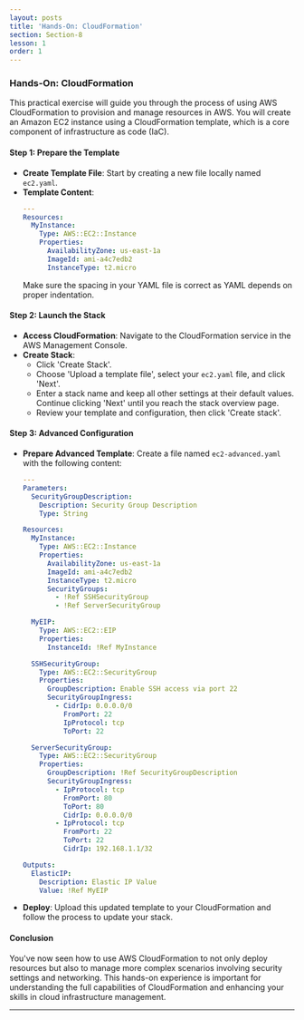 ```yaml
---
layout: posts
title: 'Hands-On: CloudFormation'
section: Section-8
lesson: 1
order: 1
---
```


### Hands-On: CloudFormation

This practical exercise will guide you through the process of using AWS CloudFormation to provision and manage resources in AWS. You will create an Amazon EC2 instance using a CloudFormation template, which is a core component of infrastructure as code (IaC).

<!-- pagebreak -->

#### Step 1: Prepare the Template

- **Create Template File**: Start by creating a new file locally named `ec2.yaml`.
- **Template Content**:
  ```yaml
  ---
  Resources:
    MyInstance:
      Type: AWS::EC2::Instance
      Properties:
        AvailabilityZone: us-east-1a
        ImageId: ami-a4c7edb2
        InstanceType: t2.micro
  ```
  Make sure the spacing in your YAML file is correct as YAML depends on proper indentation.

<!-- pagebreak -->

#### Step 2: Launch the Stack

- **Access CloudFormation**: Navigate to the CloudFormation service in the AWS Management Console.
- **Create Stack**:
  - Click 'Create Stack'.
  - Choose 'Upload a template file', select your `ec2.yaml` file, and click 'Next'.
  - Enter a stack name and keep all other settings at their default values. Continue clicking 'Next' until you reach the stack overview page.
  - Review your template and configuration, then click 'Create stack'.

<!-- pagebreak -->

#### Step 3: Advanced Configuration

- **Prepare Advanced Template**: Create a file named `ec2-advanced.yaml` with the following content:

  ```yaml
  ---
  Parameters:
    SecurityGroupDescription:
      Description: Security Group Description
      Type: String

  Resources:
    MyInstance:
      Type: AWS::EC2::Instance
      Properties:
        AvailabilityZone: us-east-1a
        ImageId: ami-a4c7edb2
        InstanceType: t2.micro
        SecurityGroups:
          - !Ref SSHSecurityGroup
          - !Ref ServerSecurityGroup

    MyEIP:
      Type: AWS::EC2::EIP
      Properties:
        InstanceId: !Ref MyInstance

    SSHSecurityGroup:
      Type: AWS::EC2::SecurityGroup
      Properties:
        GroupDescription: Enable SSH access via port 22
        SecurityGroupIngress:
          - CidrIp: 0.0.0.0/0
            FromPort: 22
            IpProtocol: tcp
            ToPort: 22

    ServerSecurityGroup:
      Type: AWS::EC2::SecurityGroup
      Properties:
        GroupDescription: !Ref SecurityGroupDescription
        SecurityGroupIngress:
          - IpProtocol: tcp
            FromPort: 80
            ToPort: 80
            CidrIp: 0.0.0.0/0
          - IpProtocol: tcp
            FromPort: 22
            ToPort: 22
            CidrIp: 192.168.1.1/32

  Outputs:
    ElasticIP:
      Description: Elastic IP Value
      Value: !Ref MyEIP
  ```

- **Deploy**: Upload this updated template to your CloudFormation and follow the process to update your stack.

<!-- pagebreak -->

#### Conclusion

You've now seen how to use AWS CloudFormation to not only deploy resources but also to manage more complex scenarios involving security settings and networking. This hands-on experience is important for understanding the full capabilities of CloudFormation and enhancing your skills in cloud infrastructure management.

---
